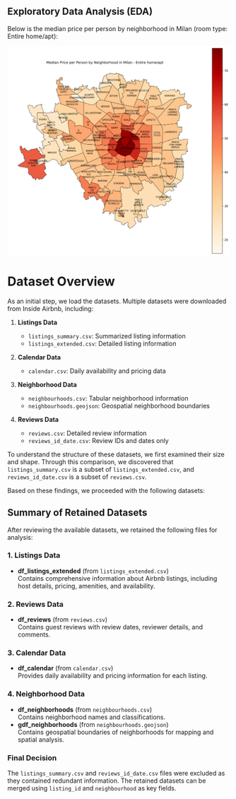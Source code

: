 
## Exploratory Data Analysis (EDA)

Below is the median price per person by neighborhood in Milan (room type: Entire home/apt):

![Median price per person by neighborhood](figures/median_price_per_person_Entire_home_apt.png)




# Dataset Overview

As an initial step, we load the datasets. Multiple datasets were downloaded from Inside Airbnb, including:

1. **Listings Data**
   * `listings_summary.csv`: Summarized listing information
   * `listings_extended.csv`: Detailed listing information

2. **Calendar Data**
   * `calendar.csv`: Daily availability and pricing data

3. **Neighborhood Data**
   * `neighbourhoods.csv`: Tabular neighborhood information
   * `neighbourhoods.geojson`: Geospatial neighborhood boundaries

4. **Reviews Data**
   * `reviews.csv`: Detailed review information
   * `reviews_id_date.csv`: Review IDs and dates only

To understand the structure of these datasets, we first examined their size and shape. Through this comparison, we discovered that `listings_summary.csv` is a subset of `listings_extended.csv`, and `reviews_id_date.csv` is a subset of `reviews.csv`.

Based on these findings, we proceeded with the following datasets:

## Summary of Retained Datasets

After reviewing the available datasets, we retained the following files for analysis:

### 1. Listings Data
- **df_listings_extended** (from `listings_extended.csv`)  
  Contains comprehensive information about Airbnb listings, including host details, pricing, amenities, and availability.

### 2. Reviews Data
- **df_reviews** (from `reviews.csv`)  
  Contains guest reviews with review dates, reviewer details, and comments.

### 3. Calendar Data
- **df_calendar** (from `calendar.csv`)  
  Provides daily availability and pricing information for each listing.

### 4. Neighborhood Data
- **df_neighborhoods** (from `neighbourhoods.csv`)  
  Contains neighborhood names and classifications.
- **gdf_neighborhoods** (from `neighbourhoods.geojson`)  
  Contains geospatial boundaries of neighborhoods for mapping and spatial analysis.

### Final Decision
The `listings_summary.csv` and `reviews_id_date.csv` files were excluded as they contained redundant information. The retained datasets can be merged using `listing_id` and `neighbourhood` as key fields.
